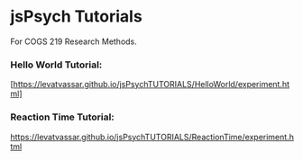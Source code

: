 # jsPsych Tutorials
For COGS 219 Research Methods.

### Hello World Tutorial:
[https://levatvassar.github.io/jsPsychTUTORIALS/HelloWorld/experiment.html]

### Reaction Time Tutorial:
https://levatvassar.github.io/jsPsychTUTORIALS/ReactionTime/experiment.html
